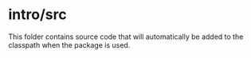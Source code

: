# intro/src

This folder contains source code that will automatically be added to the classpath when
the package is used.
